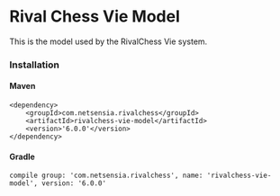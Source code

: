 Rival Chess Vie Model
=====================

This is the model used by the RivalChess Vie system.

### Installation

#### Maven

    <dependency>
        <groupId>com.netsensia.rivalchess</groupId>
        <artifactId>rivalchess-vie-model</artifactId>
        <version>'6.0.0'</version>
    </dependency>
    
#### Gradle

    compile group: 'com.netsensia.rivalchess', name: 'rivalchess-vie-model', version: '6.0.0'

